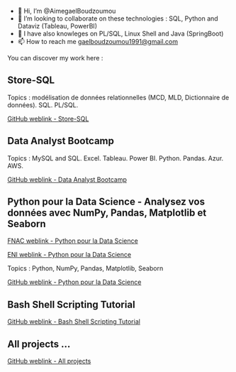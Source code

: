 - 👋 Hi, I’m @AimegaelBoudzoumou
- 💞️ I’m looking to collaborate on these technologies : SQL, Python and Dataviz (Tableau, PowerBI)
- 👀 I have also knowleges on PL/SQL, Linux Shell and Java (SpringBoot)
- 📫 How to reach me gaelboudzoumou1991@gmail.com
<!-- 👀 I’m interested in Linux, Testing Software, Java, SQL and PL/SQL jobs -->
<!-- 🌱 I’m currently learning Shell, PL/SQL and SpringBoot -->

You can discover my work here :

## Store-SQL

Topics : modélisation de données relationnelles (MCD, MLD, Dictionnaire de données). SQL. PL/SQL.

[GitHub weblink - Store-SQL](https://github.com/AimegaelBoudzoumou/Store-SQL)

## Data Analyst Bootcamp

Topics : MySQL and SQL. Excel. Tableau. Power BI. Python. Pandas. Azur. AWS.

[GitHub weblink - Data Analyst Bootcamp](https://github.com/AimegaelBoudzoumou/Data-Analyst-Bootcamp)

## Python pour la Data Science - Analysez vos données avec NumPy, Pandas, Matplotlib et Seaborn

[FNAC weblink - Python pour la Data Science](https://www.editions-eni.fr/livre/python-pour-la-data-science-analysez-vos-donnees-avec-numpy-pandas-matplotlib-et-seaborn-livre-avec-complement-video-visualisation-de-donnees-9782409039300?gad_source=1&gclid=Cj0KCQiAyc67BhDSARIsAM95QzsCxNbplJ0SgCFpRIKefAXFUnWtBllBIBpMKxBMc7KSelGiVbHFwvAaAjHtEALw_wcB)

[ENI weblink - Python pour la Data Science](https://www.editions-eni.fr/livre/python-pour-la-data-science-analysez-vos-donnees-avec-numpy-pandas-matplotlib-et-seaborn-livre-avec-complement-video-visualisation-de-donnees-9782409039300?gad_source=1&gclid=Cj0KCQiAyc67BhDSARIsAM95QzsCxNbplJ0SgCFpRIKefAXFUnWtBllBIBpMKxBMc7KSelGiVbHFwvAaAjHtEALw_wcB)

Topics : Python, NumPy, Pandas, Matplotlib, Seaborn

[GitHub weblink - Python pour la Data Science](https://github.com/AimegaelBoudzoumou/#)

## Bash Shell Scripting Tutorial

[GitHub weblink - Bash Shell Scripting Tutorial](https://github.com/AimegaelBoudzoumou/Bash-Shell-Scripting-Tutorial-Full-Course)

## All projects ...

[GitHub weblink - All projects](https://github.com/AimegaelBoudzoumou?tab=repositories)


<!--
4 aspects d'utilisation de SQL :

1/ Extraire les produits à améliorer
2/ Chargement de données (cas des produits Apple pour lesquels j'intègre régulièrmeent du contenu marketing en masse)
3/ Faire des statistiques sur les produits créés : par marque, gamme, catégorie, période (mois, trimestre, semestre, année), etc.
4/ Besoins divers
-->

<!-- Project/Repositories to pin : 
- Shell Unix Linux
- Python
- Java
- Store
- Test
-->

<!---
AimegaelBoudzoumou/AimegaelBoudzoumou is a ✨ special ✨ repository because its `README.md` (this file) appears on your GitHub profile.
You can click the Preview link to take a look at your changes.
--->

<!--
Projects to pinned :
- Store-SQL
- Data-Analyst-Bootcamp
- Python API
- Bash-Shell-Scripting-Tutorial-Full-Course

Others projects (non pinned) :
- Pyton pour la Data Sciences : https://www.fnac.com/a17574231/Amandine-Velt-Python-pour-la-Data-Science-Analysez-vos-donnees-avec-NumPy-Pandas-Matplotlib-et-Seaborn-Livre
- Java Spring Boot
- Python Django
- Python API : 
   https://www.geeksforgeeks.org/python-api-tutorial-getting-started-with-apis/
   https://www.data-bird.co/blog/api-rest
   https://www.dataquest.io/blog/api-in-python/
   https://rtavenar.github.io/poly_python/content/api.html
   https://blog.postman.com/how-to-build-an-api-in-python/
   https://www.udemy.com/courses/search/?src=ukw&q=api+python
- Modélisation décisionnelle
- Alteryx
- Snowflake, 
- Talend
- Jira
-->

<!--
Project to create later :

Modélisation décisionnelle
https://www.fnac.com/a10561753/Thibault-Bourcy-Modelisation-decisionnelle
https://www.fnac.com/a13317786/Mohamed-Touzene-Systemes-decisionnels-et-modelistation-multidimensionnelle

pl/sql tuto from oracletutorial (in progress)

code sql/pl on inmac job (Store-SQL)

app immo

"sql 2024 fnac" and "Java Spring"

"pl/sql" and "Scripting Shell"

"pl/sql" and "Linux administration"
 
Bonus : commom concepts in one tutorial on Java and PL/SQL and Shell and Pythn

Projet de formation (suite) 2024/2025 :

Octobre 2024 à Décembre 2024:
SQL, PL/SQL, Linux Shell, Java, Python

Janvier 2025 à Juin 2025 :

Maintenir les connaissances dans les technos SQL, PL/SQL, Linux Shell, Java, Python
CPI/GPI au Cnam
CNAM Cours SIRH/Paie
TOEIC/IELTS, TEFAQ, CNAM Cours Test, Certifications (PL/SQL, SQL, ISTQB (ALten, GASQ, Udemy), Oracle, Base de données au CNAM)
- Préparer l'entrée dans la formation du-data-analyst - https://www.cyu.fr/formation/trouver-sa-formation/formation-professionnelle-et-continue/diplomes-universitaires-du-specifiques/du-data-analyst#admission (formation d'un an à partir de mai 2025)-
Préparer l'entrée à la formation Test et Validation du logiciel (https://sup-fc.univ-fcomte.fr/fichemasterinformatiqueITVL)

Juillet 2025 à Août 2025 :
ITIL, PSM1, Prise de parole en public, SAP, "ULIS et IKOS pour 3F"

Septembre 2025 à Décembre 2025 :
CNAM Cours base de données
Formation Test & Validation logiciel

Divers/Eventuellement :
DevOps, 
https://www.univ-orleans.fr/lifo/Members/Mirian.Halfeld/Cours/BD/iutA2-intro.pdf
------------------------------------------

pl/sql:
- créer un varchar de grande (pouvant accueillir du code HTML/CSS pour une fiche web (Again)
- Lire un fichier externe (exemple csv, excel, etc)
- Gérer les images (exemple : insérer un produit ayant un titre, une désignation, une image)
- Pouvoir enregistrer un objet en BDD
-->

<!--
Autres projets :
Application qui regroupe les versets Biblique par thème (exemple : liste des versets sur l'impudicité)
Applications Python qui permet aux usagers d'être informés de la baisse de prix (promotion) d'un article dans un site e-commerce
-->

<!-- Cours à dispenser :
- L'éthique dans le métier de gestionnaire immobilier
- Base de données : ...
- Qualité : gestion des process métier et mise en place d'un intranet dédié au process métier
- Initiation à l'informatique : savoir naviguer dans un site internet, 
-->

<!--
LM : candidature spontanée:
Vous:
Parler de l'entreprise et de ma candidature (dire pourquoi je souhaite intégrer cette entreprise : domaine, secteur d'activité, technologies utilisées, etc.)

Moi: ce que je souhaite faire (approche technologie plutôt que poste/métier)
Intéressé par SQL et PL/SQL
J'ai des connaissances en Java (Spring Boot) et en Linux (commande GNU et script Shell)
Je suis ouvert à recevoir une formation, à votre besoin

Nous:
Conclure par une proposition de rencontre
Formule de politesse
-->
